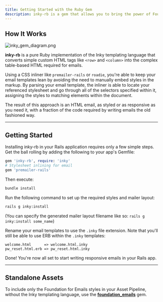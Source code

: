 ```yaml
---
title: Getting Started with the Ruby Gem
description: inky-rb is a gem that allows you to bring the power of Foundation for Emails into your Rails apps. It can be embedded into the Asset Pipeline, combining with a CSS inliner to let you generate awesomely responsive HTML emails that work across various clients.
---
```


## How It Works

![inky_gem_diagram.png](assets/img/inky_gem_diagram.png)

**inky-rb** is a pure Ruby implementation of the Inky templating language that converts simple custom HTML tags like `<row>` and `<column>` into the complex table-based HTML required for emails.

Using a CSS inliner like `premailer-rails` or `roadie`, you're able to keep your email templates lean by avoiding the need to manually embed styles in the markup. By parsing your email template, the inliner is able to locate your referenced stylesheet and go through all of the selectors specified within it, assigning the styles to matching elements within the document.

The result of this approach is an HTML email, as styled or as responsive as you need it, with a fraction of the code required by writing emails the old fashioned way.

---

## Getting Started

Installing inky-rb in your Rails application requires only a few simple steps. Get the ball rolling by adding the following to your app's Gemfile:

```ruby
gem 'inky-rb', require: 'inky'
# Stylesheet inlining for email
gem 'premailer-rails'
```

Then execute:

```bash
bundle install
```

Run the following command to set up the required styles and mailer layout:

```bash
rails g inky:install
```

(You can specify the generated mailer layout filename like so: `rails g inky:install some_name`)

Rename your email templates to use the `.inky` file extension. Note that you'll still be able to use ERB within the `.inky` templates:

```
welcome.html      => welcome.html.inky
pw_reset.html.erb => pw_reset.html.inky
```

Done! You're now all set to start writing responsive emails in your Rails app.

---

## Standalone Assets

To include only the Foundation for Emails styles in your Asset Pipeline, without the Inky templating language, use the [**foundation_emails**](https://github.com/zurb/foundation-emails/#using-the-ruby-gem) gem.
